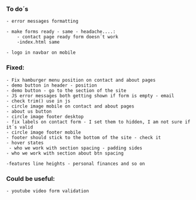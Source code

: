 ### To do´s

    - error messages formatting

    - make forms ready - same - headache....:
        - contact page ready form doesn´t work
        -index.html same

    - logo in navbar on mobile

   

### Fixed:
    - Fix hamburger menu position on contact and about pages
    - demo button in header - position 
    - demo button - go to the section of the site
    - JS error messages both getting shown if form is empty - email
    - check trim() use in js
    - circle image mobile on contact and about pages
    - about us button
    - circle image footer desktop
    - fix labels on contact form - I set them to hidden, I am not sure if it´s valid
    - circle image footer mobile
    - footer should stick to the bottom of the site - check it
    - hover states
     - who we work with section spacing - padding sides
    - who we work with section about btn spacing

    -features line heights - personal finances and so on

### Could be useful:
    - youtube video form validation
